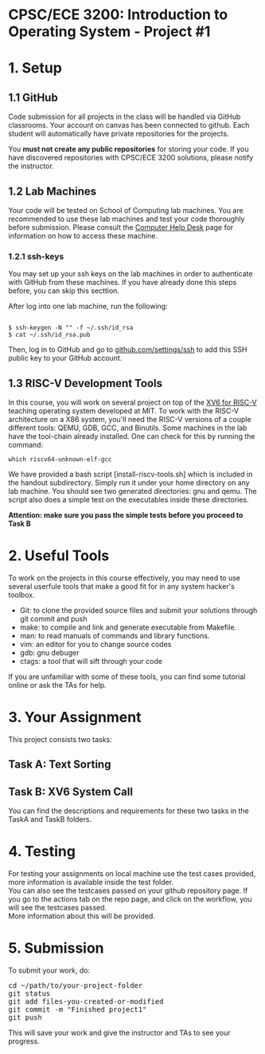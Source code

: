 # CPSC/ECE 3200: Introduction to Operating System - Project #1

# 1. Setup

## 1.1 GitHub
Code submission for all projects in the class will be handled via GitHub classrooms. Your account on canvas has been connected to github. Each student will automatically have private repositories for the projects. <!-- Therefore, you must have a GitHub account. We will provide you with private repositories for all your projects. -->

You **must not create any public repositories** for storing your code. If you have discovered repositories with CPSC/ECE 3200 solutions, please notify the instructor. 

## 1.2 Lab Machines
Your code will be tested on School of Computing lab machines. You are recommended to use  these lab machines and test your code thoroughly before submission. Please consult the [Computer Help Desk](https://www.cs.clemson.edu/help/) page for information on how to access these machine.

### 1.2.1 ssh-keys
You may set up your ssh keys on the lab machines in order to authenticate with GitHub from these machines. If you have already done this steps before, you can skip this secttion. 

After log into one lab machine, run the following:
<pre><code>
$ ssh-keygen -N "" -f ~/.ssh/id_rsa
$ cat ~/.ssh/id_rsa.pub
</code></pre>

Then, log in to GitHub and go to [github.com/settings/ssh](https://github.com/settings/ssh) to add this SSH public key to your GitHub account.

## 1.3 RISC-V Development Tools
In this course, you will work on several project on top of the [XV6 for RISC-V](https://github.com/mit-pdos/xv6-riscv) teaching operating system developed at MIT. To work with the RISC-V architecture on a X86 system, you'll need the RISC-V versions of a couple different tools: QEMU, GDB, GCC, and Binutils.
Some machines in the lab have the tool-chain already installed. One can check for this by running the command:
```
which riscv64-unknown-elf-gcc
```

We have provided a bash script [install-riscv-tools.sh] which is included in the handout subdirectory. Simply run it under your home directory on any lab machine. You should see two generated directories: gnu and qemu. The script also does a simple test on the executables inside these directories. <!-- (https://github.com/cpsc3220/project1/blob/master/handout/install-riscv-tools.sh) which you can use to install these tools on a lab machine under your home directory.-->

<!--
<pre><code>
$ wget https://github.com/cpsc3220/project1/blob/master/handout/install-riscv-tools.sh
$ bash install-riscv-tools.sh
</code></pre>
-->

**Attention: make sure you pass the simple tests before you proceed to Task B**

# 2. Useful Tools

To work on the projects in this course effectively, you may need to use several userfule tools that make a good fit for in any system hacker's toolbox.

* Git: to clone the provided source files and submit your solutions through git commit and push
* make: to compile and link and generate executable from Makefile.
* man: to read manuals of commands and library functions.
* vim: an editor for you to change source codes
* gdb: gnu debuger
* ctags: a tool that will sift through your code
  
If you are unfamiliar with some of these tools, you can find some tutorial online or ask the TAs for help.

# 3. Your Assignment

This project consists two tasks:

## Task A: Text Sorting
## Task B: XV6 System Call

You can find the descriptions and requirements for these two tasks in the TaskA and TaskB folders. 

# 4. Testing 

For testing your assignments on local machine use the test cases provided, more information is available inside the test folder.\
You can also see the testcases passed on your github repository page. If you go to the actions tab on the repo page, and click on the workflow, you will see the testcases passed.\
More information about this will be provided.
 

# 5. Submission

To submit your work, do:

<pre>
cd ~/path/to/your-project-folder
git status
git add files-you-created-or-modified
git commit -m "Finished project1"
git push
</pre>

This will save your work and give the instructor and TAs to see your progress. 
